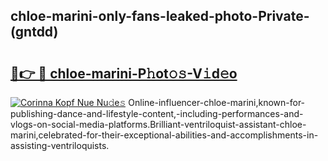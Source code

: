 ## chloe-marini-only-fans​-leaked-photo​-Private-(gntdd)


# <h2><a href="https://mediaupload.pro?title=chloe-marini&ref=git">🔗👉 🔴 chloe-marini-P𝚑ot𝚘𝚜-V𝚒d𝚎o</a></h2>

[![Corinna Kopf Nue Nu𝚍e𝚜](https://i.imgur.com/0qMVB7G.gif)](https://mediaupload.pro?title=chloe-marini&ref=git)
Online-influencer-chloe-marini,known-for-publishing-dance-and-lifestyle-content,-including-performances-and-vlogs-on-social-media-platforms.Brilliant-ventriloquist-assistant-chloe-marini,celebrated-for-their-exceptional-abilities-and-accomplishments-in-assisting-ventriloquists.  